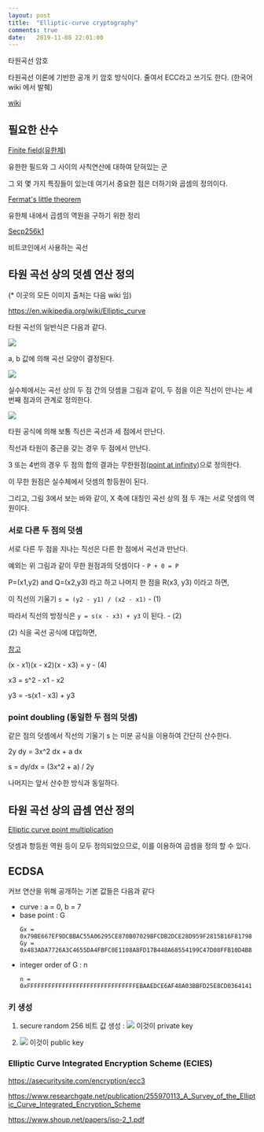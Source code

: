 ```yaml
---
layout: post
title:  "Elliptic-curve cryptography"
comments: true
date:   2019-11-08 22:01:00
---
```


타원곡선 암호

타원곡선 이론에 기반한 공개 키 암호 방식이다. 줄여서 ECC라고 쓰기도 한다. (한국어 wiki 에서 발췌)

[wiki](https://en.wikipedia.org/wiki/Elliptic-curve_cryptography)


## 필요한 산수

[Finite field(유한체)](https://en.wikipedia.org/wiki/Finite_field)

유한한 필드와 그 사이의 사칙연산에 대하여 닫혀있는 군

그 외 몇 가지 특징들이 있는데 여기서 중요한 점은 더하기와 곱셈의 정의이다.

[Fermat's little theorem](https://en.wikipedia.org/wiki/Fermat%27s_little_theorem)

유한체 내에서 곱셈의 역원을 구하기 위한 정리

[Secp256k1](https://en.bitcoin.it/wiki/Secp256k1)

비트코인에서 사용하는 곡선


## 타원 곡선 상의 덧셈 연산 정의

(* 이곳의 모든 이미지 출처는 다음 wiki 임)

https://en.wikipedia.org/wiki/Elliptic_curve

타원 곡선의 일반식은 다음과 같다.

![](https://wikimedia.org/api/rest_v1/media/math/render/svg/3dbe6cab1bc2c7f1c99757dc6e5d7a517cf9b4f8)

a, b 값에 의해 곡선 모양이 결정된다.

![](https://upload.wikimedia.org/wikipedia/commons/thumb/d/d0/ECClines-3.svg/335px-ECClines-3.svg.png)

실수체에서는 곡선 상의 두 점 간의 덧셈을 그림과 같이, 두 점을 이은 직선이 만나는 세 번째 점과의 관계로 정의한다.

![](https://upload.wikimedia.org/wikipedia/commons/thumb/c/c1/ECClines.svg/680px-ECClines.svg.png)

타원 공식에 의해 보통 직선은 곡선과 세 점에서 만난다.

직선과 타원이 중근을 갖는 경우 두 점에서 만난다.

3 또는 4번의 경우 두 점의 합의 결과는 무한원점([point at infinity](https://en.wikipedia.org/wiki/Point_at_infinity))으로 정의한다.

이 무한 원점은 실수체에서 덧셈의 항등원이 된다.

그리고, 그림 3에서 보는 바와 같이, X 축에 대칭인 곡선 상의 점 두 개는 서로 덧셈의 역원이다.


### 서로 다른 두 점의 덧셈

서로 다른 두 점을 지나는 직선은 다른 한 점에서 곡선과 만난다.

예외는 위 그림과 같이 무한 원점과의 덧셈이다 - `P + 0 = P`

P=(x1,y2) and Q=(x2,y3) 라고 하고 나머지 한 점을 R(x3, y3) 이라고 하면,

이 직선의 기울기 `s = (y2 - y1) / (x2 - x1)` - (1)

따라서 직선의 방정식은 `y = s(x - x3) + y3` 이 된다. - (2)

(2) 식을 곡선 공식에 대입하면,

[참고](https://math.stackexchange.com/questions/2198139/elliptic-curve-formulas-for-point-addition)

(x - x1)(x - x2)(x - x3) = y - (4)

x3 = s^2 - x1 - x2

y3 = -s(x1 - x3) + y3

### point doubling (동일한 두 점의 덧셈)

같은 점의 덧셈에서 직선의 기울기 s 는 미분 공식을 이용하여 간단히 산수한다.

2y dy = 3x^2 dx + a dx

s = dy/dx = (3x^2 + a) / 2y

나머지는 앞서 산수한 방식과 동일하다.




## 타원 곡선 상의 곱셈 연산 정의

[Elliptic curve point multiplication](https://en.wikipedia.org/wiki/Elliptic_curve_point_multiplication)

덧셈과 항등원 역원 등이 모두 정의되었으므로, 이를 이용하여 곱셈을 정의 할 수 있다.


## ECDSA

커브 연산을 위해 공개하는 기본 값들은 다음과 같다

* curve : a = 0, b = 7
* base point : G
    ```
    Gx = 0x79BE667EF9DCBBAC55A06295CE870B07029BFCDB2DCE28D959F2815B16F81798
    Gy = 0x483ADA7726A3C4655DA4FBFC0E1108A8FD17B448A68554199C47D08FFB10D4B8
    ```    
* integer order of G : n
    ```
    n = 0xFFFFFFFFFFFFFFFFFFFFFFFFFFFFFFFEBAAEDCE6AF48A03BBFD25E8CD0364141
    ```

### 키 생성

1. secure random 256 비트 값 생성 : ![](https://wikimedia.org/api/rest_v1/media/math/render/svg/d76bb0d6e0b2b8b75f86e29901a2171d31250a39) 이것이 private key

2. ![](https://wikimedia.org/api/rest_v1/media/math/render/svg/6c81e45f784fc836e513c3929331a7c762fa4c87) 이것이 public key




### Elliptic Curve Integrated Encryption Scheme (ECIES)

https://asecuritysite.com/encryption/ecc3

https://www.researchgate.net/publication/255970113_A_Survey_of_the_Elliptic_Curve_Integrated_Encryption_Scheme

https://www.shoup.net/papers/iso-2_1.pdf
